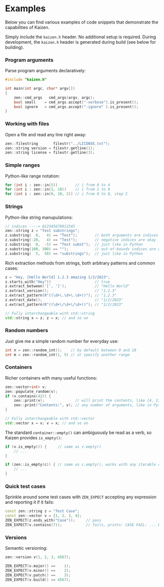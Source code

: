 # Examples

Below you can find various examples of code snippets that demonstrate the capabilities of Kaizen.

Simply include the `kaizen.h` header. No additional setup is required.
During development, the `kaizen.h` header is generated during build (see below for building).

### Program arguments
Parse program arguments declaratively:
```cpp
#include "kaizen.h"

int main(int argc, char* argv[])
{
    zen::cmd_args   cmd_args(argv, argc);
    bool small    = cmd_args.accept("-verbose").is_present();
    bool ignore   = cmd_args.accept("-ignore" ).is_present();
}
```
### Working with files
Open a file and read any line right away:
```cpp
zen::filestring       filestr("../LICENSE.txt");
zen::string version = filestr.getline(1);
zen::string license = filestr.getline(3);
```
### Simple ranges
Python-like range notation:
```cpp
for (int i : zen::in(5))        // i from 0 to 4
for (int i : zen::in(1, 10))    // i from 1 to 9
for (int i : zen::in(0, 10, 2)) // i from 0 to 8, step 2
```
### Strings
Python-like string manupulations:
```cpp
// indices ----> 012345678912345
zen::string z = "Test substrings";
z.substring(  0,   4) == "Test");        // both arguments are indices
z.substring(-20,   4) == "Test");        // negative indices are okay
z.substring(  0,  -5) == "Test subst");  // just like in Python
z.substring(100, 300) == "");            // out-of-bounds indices are okay too
z.substring(  5,  50) == "substrings");  // just like in Python
```
Rich extraction methods from strings, both arbitrary patterns and common cases:
```cpp
z = "Hey, [Hello World] 1.2.3 amazing 1/2/2023";
z.starts_with("Hey"))                    // true
z.extract_between('[', ']');             // "Hello World"
z.extract_version();                     // "1.2.3"
z.extract_pattern(R"((\d+\.\d+\.\d+))"); // "1.2.3"
z.extract_date();                        // "1/2/2023"
z.extract_pattern(R"((\d+\/\d+\/\d+))"); // "1/2/2023"

// Fully interchangeable with std::string
std::string x = z; z = x; // and so on
```
### Random numbers
Just give me a simple random number for everyday use:
```cpp
int n = zen::random_int();    // by default between 0 and 10
int m = zen::random_int(1, 5) // or specify another range
```
### Containers
Richer containers with many useful functions:
```cpp
zen::vector<int> v;
zen::populate_random(v);
if (v.contains(42)) {
    zen::print(v);              // will print the contents, like [4, 2, 5, 7, 6]
    zen::print("Contents:", v); // any number of arguments, like in Python
}

// Fully interchangeable with std::vector
std::vector x = v; v = x; // and so on
```
The standard `container::empty()` can ambiguously be read as a verb, so Kaizen provides `is_empty()`:
```cpp
if (v.is_empty()) {     // same as v.empty()
    // ...
}

if (zen::is_empty(c)) { // same as c.empty(), works with any iterable container c
    // ...
}

```
### Quick test cases
Sprinkle around some test cases with `ZEN_EXPECT` accepting any expression and reporting it if it fails:
```cpp
const zen::string z = "Test Case";
const zen::vector v = {1, 2, 3, 4};
ZEN_EXPECT(z.ends_with("Case"));     // pass
ZEN_EXPECT(v.contains(7));           // fails, prints: CASE FAIL: ... EXPECTED: v.contains(7)
```
### Versions
Semantic versioning:
```cpp
zen::version v(1, 2, 3, 4567);

ZEN_EXPECT(v.major() ==    1);
ZEN_EXPECT(v.minor() ==    2);
ZEN_EXPECT(v.patch() ==    3);
ZEN_EXPECT(v.build() == 4567);
```
